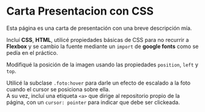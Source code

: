 # Carta Presentacion con CSS 

Esta página es una carta de presentación con una breve descripción mía.

Incluí **CSS**, **HTML**, utilicé propiedades básicas de CSS para no recurrir a **Flexbox** y se cambio la fuente mediante un `import` de **google fonts** como se pedía en el práctico.

Modifiqué la posición de la imagen usando las propiedades `position`, `left` y `top`.

Utilicé la subclase `.foto:hover` para darle un efecto de escalado a la foto cuando el cursor se posiciona sobre ella.  
A su vez, incluí una etiqueta `<a>` que dirige al repositorio propio de la página, con un `cursor: pointer` para indicar que debe ser clickeada.
